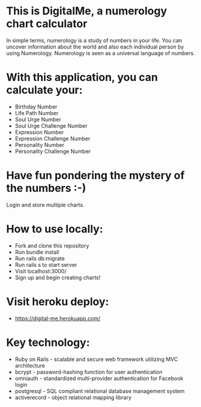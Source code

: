 # This is DigitalMe, a numerology chart calculator

In simple terms, numerology is a study of numbers in your life. You can uncover information about the world and also each individual person by using Numerology. 
Numerology is seen as a universal language of numbers.

# With this application, you can calculate your:

  - Birthday Number
  - Life Path Number
  - Soul Urge Number
  - Soul Urge Challenge Number
  - Expression Number
  - Expression Challenge Number
  - Personality Number 
  - Personality Challenge Number

# Have fun pondering the mystery of the numbers :-)

Login and store multiple charts.

# How to use locally:

- Fork and clone this repository
- Run bundle install
- Run rails db:migrate
- Run rails s to start server
- Visit localhost:3000/
- Sign up and begin creating charts!

# Visit heroku deploy:

- https://digital-me.herokuapp.com/

# Key technology:

- Ruby on Rails - scalable and secure web framework utilizing MVC architecture 
- bcrypt - password-hashing function for user authentication
- omniauth - standardized multi-provider authentication for Facebook login
- postgresql - SQL compliant relational database management system
- activerecord - object relational mapping library 


